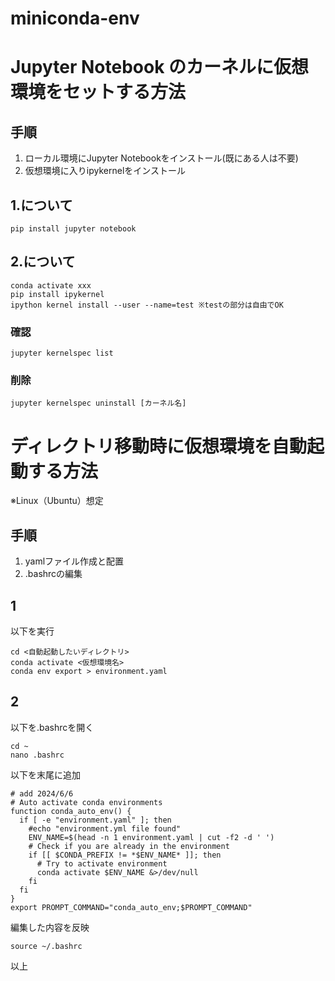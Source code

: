 # miniconda-env

# Jupyter Notebook のカーネルに仮想環境をセットする方法
## 手順
1. ローカル環境にJupyter Notebookをインストール(既にある人は不要)
2. 仮想環境に入りipykernelをインストール

## 1.について
```
pip install jupyter notebook
```

## 2.について
```
conda activate xxx
pip install ipykernel
ipython kernel install --user --name=test ※testの部分は自由でOK
```
### 確認
```
jupyter kernelspec list
```

### 削除
```
jupyter kernelspec uninstall [カーネル名]
```

# ディレクトリ移動時に仮想環境を自動起動する方法
※Linux（Ubuntu）想定

## 手順
1. yamlファイル作成と配置
2. .bashrcの編集

## 1
以下を実行
```
cd <自動起動したいディレクトリ>
conda activate <仮想環境名>
conda env export > environment.yaml
```

## 2
以下を.bashrcを開く
```
cd ~
nano .bashrc
```

以下を末尾に追加
```
# add 2024/6/6
# Auto activate conda environments
function conda_auto_env() {
  if [ -e "environment.yaml" ]; then
    #echo "environment.yml file found"
    ENV_NAME=$(head -n 1 environment.yaml | cut -f2 -d ' ')
    # Check if you are already in the environment
    if [[ $CONDA_PREFIX != *$ENV_NAME* ]]; then
      # Try to activate environment
      conda activate $ENV_NAME &>/dev/null
    fi
  fi
}
export PROMPT_COMMAND="conda_auto_env;$PROMPT_COMMAND"
```

編集した内容を反映
```
source ~/.bashrc
```

以上
